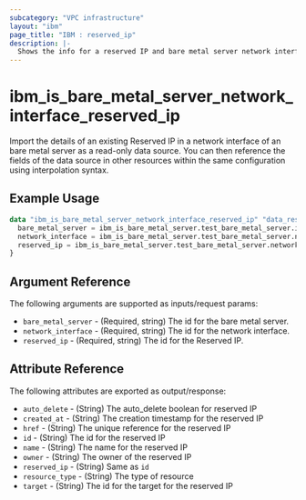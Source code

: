 ```yaml
---
subcategory: "VPC infrastructure"
layout: "ibm"
page_title: "IBM : reserved_ip"
description: |-
  Shows the info for a reserved IP and bare metal server network interface.
---
```


# ibm\_is_bare_metal_server_network_interface_reserved_ip

Import the details of an existing Reserved IP in a network interface of an bare metal server as a read-only data source. You can then reference the fields of the data source in other resources within the same configuration using interpolation syntax.

## Example Usage

```terraform
data "ibm_is_bare_metal_server_network_interface_reserved_ip" "data_reserved_ip" {
  bare_metal_server = ibm_is_bare_metal_server.test_bare_metal_server.id
  network_interface = ibm_is_bare_metal_server.test_bare_metal_server.network_interfaces.0.id
  reserved_ip = ibm_is_bare_metal_server.test_bare_metal_server.network_interfaces.0.ips.0.id
}
```

## Argument Reference

The following arguments are supported as inputs/request params:

- `bare_metal_server` - (Required, string) The id for the bare metal server.
- `network_interface` - (Required, string) The id for the network interface.
- `reserved_ip` - (Required, string) The id for the Reserved IP.


## Attribute Reference

The following attributes are exported as output/response:

- `auto_delete` - (String) The auto_delete boolean for reserved IP
- `created_at` - (String) The creation timestamp for the reserved IP
- `href` - (String) The unique reference for the reserved IP
- `id` - (String) The id for the reserved IP
- `name` - (String) The name for the reserved IP
- `owner` - (String) The owner of the reserved IP
- `reserved_ip` - (String) Same as `id`
- `resource_type` - (String) The type of resource
- `target` - (String) The id for the target for the reserved IP
